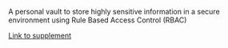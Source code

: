 A personal vault to store highly sensitive information in a secure environment using Rule Based Access Control (RBAC)

[Link to supplement](https://github.com/SlowDanger15/personal_vult)
